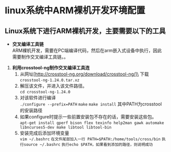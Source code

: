 # linux系统中ARM裸机开发环境配置
  
## Linux系统下进行ARM裸机开发，主要需要以下的工具
- **交叉编译工具链**\
    ARM裸机开发，需要在PC端编译代码，然后在arm嵌入式设备中执行，因此需要制作交叉编译工具链。。
      
1. **利用crosstool-ng制作交叉编译工具连**
    1. 从网址[http://crosstool-ng.org/download/crosstool-ng/]\ 
        下载 `crosstool-ng-1.24.0.tar.xz` 
    2. 解压该文件，并进入该文件路径。\
       `cd crosstool-ng-1.24.0`
    3. 对该软件进行编译\
       `./configure --prefix=PATH`
       `make`
       `make install`
       其中PATH为crosstool的安装路径
    4. 如果configure时提示一些前置安装包不存在的话，需要安装这些包。\
       `apt-get install gperf bison flex texinfo help2man gawk automake libncurses5-dev make libtool libtool-bin`
    5. 安装完成后添加环境变量\
       `vim ~/.bashrc`
       `在文件尾部加入一行 PATH=$PATH:/home/tools/cross/bin`
       `执行source ~/.bashrc`
       `执行echo $PATH，如果看到添加的路径，则说明成功`
      

